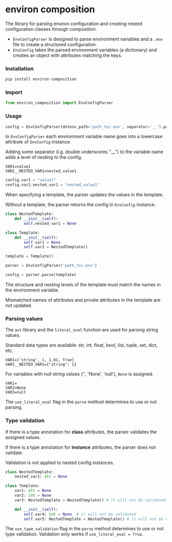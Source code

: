 # environ composition

The library for parsing environ configuration and creating nested configuration classes through composition.

* `EnvConfigParser` is designed to parse environment variables and a `.env` file to create a structured configuration.
* `EnvConfig` takes the parsed environment variables (a dictionary) and creates an object with attributes matching the keys.

### Installation

```python 
pip install environ-composition
```

### Import

```python 
from environ_composition import EnvConfigParser
```

### Usage

```python 
config = EnvConfigParser(dotenv_path='path_to/.env', separator='__').parse()
```

In `EnvConfigParser` each environment variable name goes into a lowercase attribute of `EnvConfig` instance. 

Adding some separator (i.g. double underscores "__") to the variable name adds a level of nesting to the config.

```
VAR1=value1
VAR2__NESTED_VAR1=nested_value1
```

```python 
config.var1 = "value1" 
config.var2.nested_var1 = "nested_value1"
```

When specifying a template, the parser updates the values in the template.

Without a template, the parser returns the config in `EnvConfig` instance.

```python 
class NestedTemplate:
    def __init__(self):
        self.nested_var1 = None

class Template:
    def __init__(self):
        self.var1 = None
        self.var2 = NestedTemplate()

template = Template()

parser = EnvConfigParser('path_to/.env')

config = parser.parse(template)
```

The structure and nesting levels of the template must match the names in the environment variable.

Mismatched names of attributes and private attributes in the template are not updated.

### Parsing values

The `ast` library and the `literal_eval` function are used for parsing string values. 

Standard data types are available: str, int, float, bool, list, tuple, set, dict, etc.

```
VAR1=['string', 1, 1.01, True]
VAR2__NESTED_VAR1={"string": 1}
```

For variables with null string values ('', 'None', 'null'), `None` is assigned.

```
VAR1=
VAR2=None
VAR3=null
```

The `use_literal_eval` flag in the `parse` method determines to use or not parsing.

### Type validation

If there is a type annotation for __class__ attributes, the parser validates the assigned values.

If there is a type annotation for __instance__ attributes, the parser does not validate.

Validation is not applied to nested config instances.

```python 
class NestedTemplate:
    nested_var1: str = None

class Template:
    var1: str = None
    var2: int = None
    var3: NestedTemplate = NestedTemplate() # it will not be validated

    def __init__(self):
        self.var4: int = None  # it will not be validated
        self.var5: NestedTemplate = NestedTemplate() # it will not be validated
```

The `use_type_validation` flag in the `parse` method determines to use or not type validation. Validation only works if `use_literal_eval = True`.